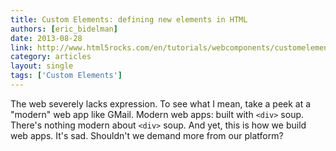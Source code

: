 ```yaml
---
title: Custom Elements: defining new elements in HTML
authors: [eric_bidelman]
date: 2013-08-28
link: http://www.html5rocks.com/en/tutorials/webcomponents/customelements/
category: articles
layout: single
tags: ['Custom Elements']
---
```


The web severely lacks expression. To see what I mean, take a peek at a "modern"
web app like GMail. Modern web apps: built with `<div>` soup. There's nothing
modern about `<div>` soup. And yet, this is how we build web apps. It's sad.
Shouldn't we demand more from our platform?
